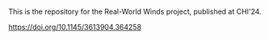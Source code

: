 This is the repository for the Real-World Winds project, published at CHI'24.

https://doi.org/10.1145/3613904.364258
